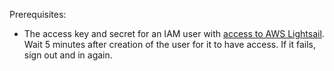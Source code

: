 Prerequisites:
- The access key and secret for an IAM user with [access to AWS Lightsail](https://lightsail.aws.amazon.com/ls/docs/en_us/articles/amazon-lightsail-managing-access-for-an-iam-user). Wait 5 minutes after creation of the user for it to have access. If it fails, sign out and in again.